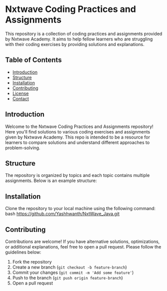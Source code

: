 # Nxtwave Coding Practices and Assignments

This repository is a collection of coding practices and assignments provided by Nxtwave Academy. It aims to help fellow learners who are struggling with their coding exercises by providing solutions and explanations.

## Table of Contents
- [Introduction](#introduction)
- [Structure](#structure)
- [Installation](#installation)
- [Contributing](#contributing)
- [License](#license)
- [Contact](#contact)

## Introduction

Welcome to the Nxtwave Coding Practices and Assignments repository! Here you'll find solutions to various coding exercises and assignments given by Nxtwave Academy. This repo is intended to be a resource for learners to compare solutions and understand different approaches to problem-solving.

## Structure

The repository is organized by topics and each topic contains multiple assignments. Below is an example structure:

## Installation

Clone the repository to your local machine using the following command:
bash
https://github.com/Yashhwanth/NxtWave_Java.git




## Contributing

Contributions are welcome! If you have alternative solutions, optimizations, or additional explanations, feel free to open a pull request. Please follow the guidelines below:

1. Fork the repository
2. Create a new branch (`git checkout -b feature-branch`)
3. Commit your changes (`git commit -m 'Add some feature'`)
4. Push to the branch (`git push origin feature-branch`)
5. Open a pull request



